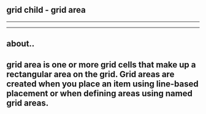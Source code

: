 ## grid child - grid area
---
---

## about..
grid area is one or more grid cells that make up a rectangular area on the grid.
Grid areas are created when you place an item using line-based placement or when defining areas using named grid areas.
---